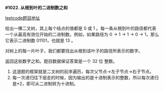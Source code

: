 **#1022. 从根到叶的二进制数之和**

[leetcode题目地址](https://leetcode-cn.com/problems/sum-of-root-to-leaf-binary-numbers/)

给出一棵二叉树，其上每个结点的值都是 0 或 1 。每一条从根到叶的路径都代表一个从最高有效位开始的二进制数。例如，如果路径为 0 -> 1 -> 1 -> 0 -> 1，那么它表示二进制数 01101，也就是 13 。

对树上的每一片叶子，我们都要找出从根到该叶子的路径所表示的数字。

返回这些数字之和。题目数据保证答案是一个 32 位 整数。

1. 这道题的框架就是二叉树的前序遍历，每次父节点->左子节点->右子节点。
2. 每一次递归往下层走的时候，因为输出的是十进制表示的整数，所以每次递归是*2，即可从二进制转为十进制。



